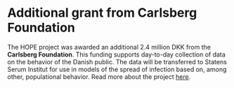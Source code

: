 # Additional grant from Carlsberg Foundation

The HOPE project was awarded an additional 2.4 million DKK from the **Carlsberg Foundation**. This funding supports day-to-day collection of data on the behavior of the Danish public. The data will be transferred to Statens Serum Institut for use in models of the spread of infection based on, among other, populational behavior.  Read more about the project [here](https://www.carlsbergfondet.dk/da/Nyheder/Nyt-fra-fondet/Nyheder/Semper-Ardens-projekt-skal-levere-early-warning-system).

